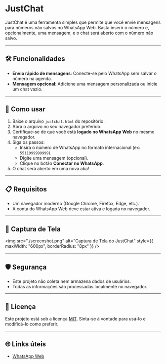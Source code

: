 # JustChat

JustChat é uma ferramenta simples que permite que você envie mensagens para números não salvos no WhatsApp Web. Basta inserir o número e, opcionalmente, uma mensagem, e o chat será aberto com o número não salvo.

---

## 🛠️ Funcionalidades

- **Envio rápido de mensagens**: Conecte-se pelo WhatsApp sem salvar o número na agenda.
- **Mensagem opcional**: Adicione uma mensagem personalizada ou inicie um chat vazio.

---

## 🚀 Como usar

1. Baixe o arquivo `justchat.html` do repositório.
2. Abra o arquivo no seu navegador preferido.
3. Certifique-se de que você está **logado no WhatsApp Web** no mesmo navegador.
4. Siga os passos:
   - Insira o número de WhatsApp no formato internacional (ex: `5511999999999`).
   - Digite uma mensagem (opcional).
   - Clique no botão **Conectar no WhatsApp**.
5. O chat será aberto em uma nova aba!

---

## 📋 Requisitos

- Um navegador moderno (Google Chrome, Firefox, Edge, etc.).
- A conta do WhatsApp Web deve estar ativa e logada no navegador.

---

## 🎨 Captura de Tela

<img src="./screenshot.png" alt="Captura de Tela do JustChat" style={{ maxWidth: "600px", borderRadius: "8px" }} />

---

## 🛡️ Segurança

- Este projeto não coleta nem armazena dados de usuários.
- Todas as informações são processadas localmente no navegador.

---

## 📄 Licença

Este projeto está sob a licença [MIT](./LICENSE). Sinta-se à vontade para usá-lo e modificá-lo como preferir.

---

## 🌐 Links úteis

- [WhatsApp Web](https://web.whatsapp.com)

